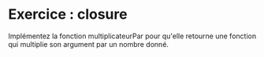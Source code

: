 # Exercice : closure

Implémentez la fonction multiplicateurPar pour qu'elle retourne une fonction qui multiplie son argument par un nombre donné.